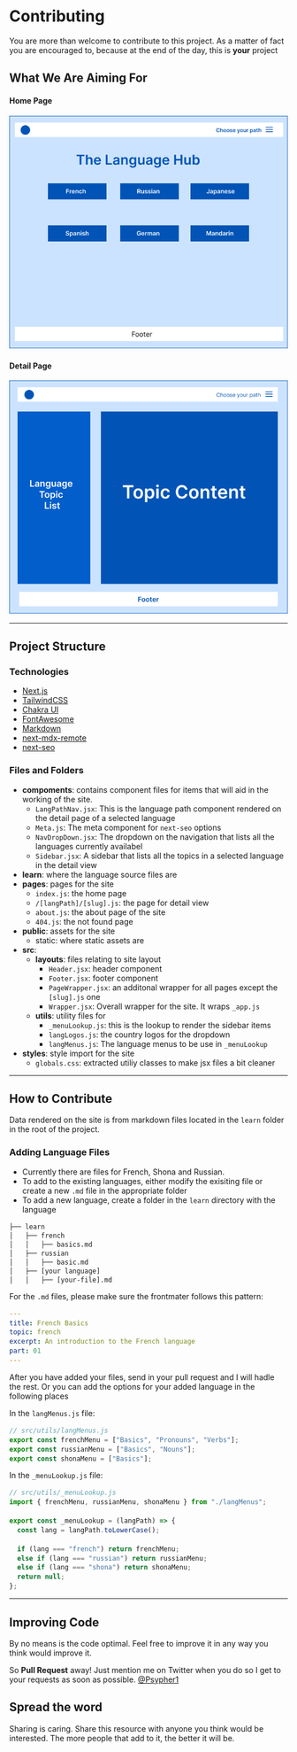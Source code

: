 # Contributing

You are more than welcome to contribute to this project. As a matter of fact you are encouraged to, because at the end of the day, this is **your** project

## What We Are Aiming For

#### Home Page

![Home Page](Home.png)

#### Detail Page

![expected](Detail.png)

---

## Project Structure

### Technologies

- [Next.js](https://nextjs.org)
- [TailwindCSS](tailwindcss.com/)
- [Chakra UI](hhttps://chakra-ui.com/)
- [FontAwesome](https://fontawesome.com/)
- [Markdown](https://nextjs.org)
- [next-mdx-remote](https://github.com/hashicorp/next-mdx-remote)
- [next-seo](https://github.com/garmeeh/next-seo)

### Files and Folders

- **compoments**: contains component files for items that will aid in the working of the site.
  - `LangPathNav.jsx`: This is the language path component rendered on the detail page of a selected language
  - `Meta.js`: The meta component for `next-seo` options
  - `NavDropDown.jsx`: The dropdown on the navigation that lists all the languages currently availabel
  - `Sidebar.jsx`: A sidebar that lists all the topics in a selected language in the detail view
- **learn**: where the language source files are
- **pages**: pages for the site
  - `index.js`: the home page
  - `/[langPath]/[slug].js`: the page for detail view
  - `about.js`: the about page of the site
  - `404.js`: the not found page
- **public**: assets for the site
  - static: where static assets are
- **src**:
  - **layouts**: files relating to site layout
    - `Header.jsx`: header component
    - `Footer.jsx`: footer component
    - `PageWrapper.jsx`: an additonal wrapper for all pages except the `[slug].js` one
    - `Wrapper.jsx`: Overall wrapper for the site. It wraps `_app.js`
  - **utils**: utility files for
    - `_menuLookup.js`: this is the lookup to render the sidebar items
    - `langLogos.js`: the country logos for the dropdown
    - `langMenus.js`: The language menus to be use in `_menuLookup`
- **styles**: style import for the site
  - `globals.css`: extracted utiliy classes to make jsx files a bit cleaner

---

## How to Contribute

Data rendered on the site is from markdown files located in the `learn` folder in the root of the project.

### Adding Language Files

- Currently there are files for French, Shona and Russian.
- To add to the existing languages, either modify the exisiting file or create a new `.md` file in the appropriate folder
- To add a new language, create a folder in the `learn` directory with the language

```
├── learn
│   ├── french
│   │   ├── basics.md
│   ├── russian
│   │   ├── basic.md
│   ├── [your language]
│   │   ├── [your-file].md
```

For the `.md` files, please make sure the frontmater follows this pattern:

```yml
---
title: French Basics
topic: french
excerpt: An introduction to the French language
part: 01
---
```

After you have added your files, send in your pull request and I will hadle the rest. Or you can add the options for your added language in the following places

In the `langMenus.js` file:

```js
// src/utils/langMenus.js
export const frenchMenu = ["Basics", "Pronouns", "Verbs"];
export const russianMenu = ["Basics", "Nouns"];
export const shonaMenu = ["Basics"];
```

In the `_menuLookup.js` file:

```js
// src/utils/_menuLookup.js
import { frenchMenu, russianMenu, shonaMenu } from "./langMenus";

export const _menuLookup = (langPath) => {
  const lang = langPath.toLowerCase();

  if (lang === "french") return frenchMenu;
  else if (lang === "russian") return russianMenu;
  else if (lang === "shona") return shonaMenu;
  return null;
};
```

---

## Improving Code

By no means is the code optimal. Feel free to improve it in any way you think would improve it.

So **Pull Request** away! Just mention me on Twitter when you do so I get to your requests as soon as possible. [@Psypher1](https://twitter.com/Psypher1)

## Spread the word

Sharing is caring. Share this resource with anyone you think would be interested. The more people that add to it, the better it will be.
